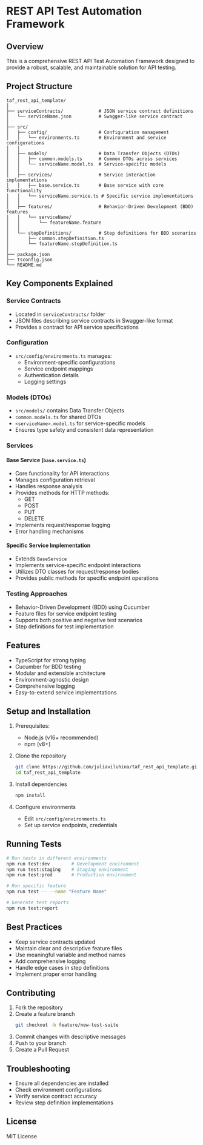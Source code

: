 # REST API Test Automation Framework

## Overview
This is a comprehensive REST API Test Automation Framework designed to provide a robust, scalable, and maintainable solution for API testing.

## Project Structure
```
taf_rest_api_template/
│
├── serviceContracts/             # JSON service contract definitions
│   └── serviceName.json          # Swagger-like service contract
│
├── src/
│   ├── config/                   # Configuration management
│   │   └── environments.ts       # Environment and service configurations
│   │
│   ├── models/                   # Data Transfer Objects (DTOs)
│   │   ├── common.models.ts      # Common DTOs across services
│   │   └── serviceName.model.ts  # Service-specific models
│   │
│   ├── services/                 # Service interaction implementations
│   │   ├── base.service.ts       # Base service with core functionality
│   │   └── serviceName.service.ts # Specific service implementations
│   │
│   ├── features/                 # Behavior-Driven Development (BDD) features
│   │   └── serviceName/
│   │       └── featureName.feature
│   │
│   └── stepDefinitions/          # Step definitions for BDD scenarios
│       ├── common.stepDefinition.ts
│       └── featureName.stepDefinition.ts
│
├── package.json
├── tsconfig.json
└── README.md
```

## Key Components Explained

### Service Contracts
- Located in `serviceContracts/` folder
- JSON files describing service contracts in Swagger-like format
- Provides a contract for API service specifications

### Configuration
- `src/config/environments.ts` manages:
  - Environment-specific configurations
  - Service endpoint mappings
  - Authentication details
  - Logging settings

### Models (DTOs)
- `src/models/` contains Data Transfer Objects
- `common.models.ts` for shared DTOs
- `<serviceName>.model.ts` for service-specific models
- Ensures type safety and consistent data representation

### Services
#### Base Service (`base.service.ts`)
- Core functionality for API interactions
- Manages configuration retrieval
- Handles response analysis
- Provides methods for HTTP methods:
  - GET
  - POST
  - PUT
  - DELETE
- Implements request/response logging
- Error handling mechanisms

#### Specific Service Implementation
- Extends `BaseService`
- Implements service-specific endpoint interactions
- Utilizes DTO classes for request/response bodies
- Provides public methods for specific endpoint operations

### Testing Approaches
- Behavior-Driven Development (BDD) using Cucumber
- Feature files for service endpoint testing
- Supports both positive and negative test scenarios
- Step definitions for test implementation

## Features
- TypeScript for strong typing
- Cucumber for BDD testing
- Modular and extensible architecture
- Environment-agnostic design
- Comprehensive logging
- Easy-to-extend service implementations

## Setup and Installation
1. Prerequisites:
   - Node.js (v16+ recommended)
   - npm (v8+)

2. Clone the repository
   ```bash
   git clone https://github.com/juliaviluhina/taf_rest_api_template.git
   cd taf_rest_api_template
   ```

3. Install dependencies
   ```bash
   npm install
   ```

4. Configure environments
   - Edit `src/config/environments.ts`
   - Set up service endpoints, credentials

## Running Tests
```bash
# Run tests in different environments
npm run test:dev        # Development environment
npm run test:staging    # Staging environment
npm run test:prod       # Production environment

# Run specific feature
npm run test -- --name "Feature Name"

# Generate test reports
npm run test:report
```

## Best Practices
- Keep service contracts updated
- Maintain clear and descriptive feature files
- Use meaningful variable and method names
- Add comprehensive logging
- Handle edge cases in step definitions
- Implement proper error handling

## Contributing
1. Fork the repository
2. Create a feature branch
   ```bash
   git checkout -b feature/new-test-suite
   ```
3. Commit changes with descriptive messages
4. Push to your branch
5. Create a Pull Request

## Troubleshooting
- Ensure all dependencies are installed
- Check environment configurations
- Verify service contract accuracy
- Review step definition implementations

## License
MIT License
